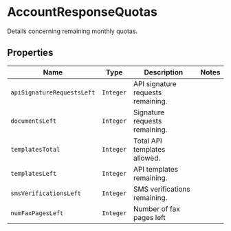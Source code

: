 

# AccountResponseQuotas

Details concerning remaining monthly quotas.

## Properties

| Name | Type | Description | Notes |
|------------ | ------------- | ------------- | -------------|
| `apiSignatureRequestsLeft` | ```Integer``` |  API signature requests remaining.  |  |
| `documentsLeft` | ```Integer``` |  Signature requests remaining.  |  |
| `templatesTotal` | ```Integer``` |  Total API templates allowed.  |  |
| `templatesLeft` | ```Integer``` |  API templates remaining.  |  |
| `smsVerificationsLeft` | ```Integer``` |  SMS verifications  remaining.  |  |
| `numFaxPagesLeft` | ```Integer``` |  Number of fax pages left  |  |



